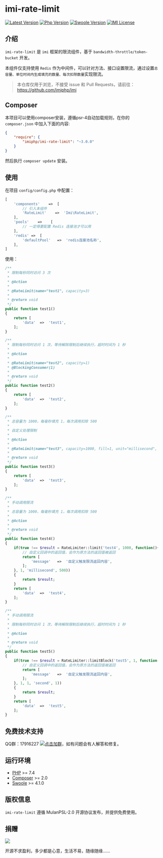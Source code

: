 # imi-rate-limit

[![Latest Version](https://img.shields.io/packagist/v/imiphp/imi-rate-limit.svg)](https://packagist.org/packages/imiphp/imi-rate-limit)
[![Php Version](https://img.shields.io/badge/php-%3E=7.4-brightgreen.svg)](https://secure.php.net/)
[![Swoole Version](https://img.shields.io/badge/swoole-%3E=4.1.0-brightgreen.svg)](https://github.com/swoole/swoole-src)
[![IMI License](https://img.shields.io/github/license/imiphp/imi-rate-limit.svg)](https://github.com/imiphp/imi-rate-limit/blob/master/LICENSE)

## 介绍

`imi-rate-limit` 是 `imi` 框架的限流组件，基于 `bandwidth-throttle/token-bucket` 开发。

本组件仅支持使用 `Redis` 作为中间件，可以针对方法、接口设置限流，通过设置`总容量、单位时间内生成填充的数量、每次扣除数量`实现限流。

> 本仓库仅用于浏览，不接受 issue 和 Pull Requests，请前往：<https://github.com/imiphp/imi>

## Composer

本项目可以使用composer安装，遵循psr-4自动加载规则，在你的 `composer.json` 中加入下面的内容:

```json
{
    "require": {
        "imiphp/imi-rate-limit": "~3.0.0"
    }
}
```

然后执行 `composer update` 安装。

## 使用

在项目 `config/config.php` 中配置：

```php
[
    'components'    =>  [
        // 引入本组件
        'RateLimit'    =>  'Imi\RateLimit',
    ],
    'pools'    =>    [
        // 一定得要配置 Redis 连接池才可以用
    ],
    'redis' =>  [
        'defaultPool'   =>  'redis连接池名称',
    ],
]
```

使用：

```php
/**
 * 限制每秒同时访问 3 次
 * 
 * @Action
 * 
 * @RateLimit(name="test1", capacity=3)
 *
 * @return void
 */
public function test1()
{
    return [
        'data'  =>  'test1',
    ];
}

/**
 * 限制每秒同时访问 1 次，等待解除限制后继续执行，超时时间为 1 秒
 * 
 * @Action
 * 
 * @RateLimit(name="test2", capacity=1)
 * @BlockingConsumer(1)
 *
 * @return void
 */
public function test2()
{
    return [
        'data'  =>  'test2',
    ];
}

/**
 * 总容量为 1000，每毫秒填充 1，每次调用扣除 500
 * 
 * 自定义处理限制
 * 
 * @Action
 * 
 * @RateLimit(name="test3", capacity=1000, fill=1, unit="millisecond", deduct=500, callback="\ImiDemo\HttpDemo\Util\RateLimitParser::parse")
 *
 * @return void
 */
public function test3()
{
    return [
        'data'  =>  'test3',
    ];
}

/**
 * 手动调用限流
 * 
 * 总容量为 1000，每毫秒填充 1，每次调用扣除 500
 *
 * @Action
 * 
 * @return void
 */
public function test4()
{
    if(true !== $result = RateLimiter::limit('test4', 1000, function(){
        // 自定义回调中的返回值，会作为原方法的返回值被返回
        return [
            'message'   =>  '自定义触发限流返回内容',
        ];
    }, 1, 'millisecond', 500))
    {
        return $result;
    }
    return [
        'data'  =>  'test4',
    ];
}

/**
 * 手动调用限流
 * 
 * 限制每秒同时访问 1 次，等待解除限制后继续执行，超时时间为 1 秒
 *
 * @Action
 * 
 * @return void
 */
public function test5()
{
    if(true !== $result = RateLimiter::limitBlock('test5', 1, function(){
        // 自定义回调中的返回值，会作为原方法的返回值被返回
        return [
            'message'   =>  '自定义触发限流返回内容',
        ];
    }, 1, 1, 'second', 1))
    {
        return $result;
    }
    return [
        'data'  =>  'test5',
    ];
}
```

## 免费技术支持

QQ群：17916227 [![点击加群](https://pub.idqqimg.com/wpa/images/group.png "点击加群")](https://jq.qq.com/?_wv=1027&k=5wXf4Zq)，如有问题会有人解答和修复。

## 运行环境

- [PHP](https://php.net/) >= 7.4
- [Composer](https://getcomposer.org/) >= 2.0
- [Swoole](https://www.swoole.com/) >= 4.1.0

## 版权信息

`imi-rate-limit` 遵循 MulanPSL-2.0 开源协议发布，并提供免费使用。

## 捐赠

<img src="https://raw.githubusercontent.com/imiphp/imi/3.0/res/pay.png"/>

开源不求盈利，多少都是心意，生活不易，随缘随缘……
